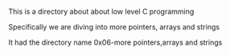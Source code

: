 This is a directory about about low level C programming

Specifically we are diving into more pointers, arrays and strings

It had the directory name 0x06-more pointers,arrays and strings

